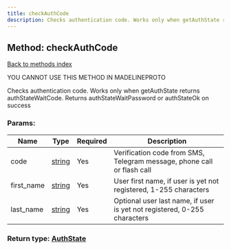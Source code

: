```yaml
---
title: checkAuthCode
description: Checks authentication code. Works only when getAuthState returns authStateWaitCode. Returns authStateWaitPassword or authStateOk on success
---
```

## Method: checkAuthCode  
[Back to methods index](index.md)


YOU CANNOT USE THIS METHOD IN MADELINEPROTO


Checks authentication code. Works only when getAuthState returns authStateWaitCode. Returns authStateWaitPassword or authStateOk on success

### Params:

| Name     |    Type       | Required | Description |
|----------|---------------|----------|-------------|
|code|[string](../types/string.md) | Yes|Verification code from SMS, Telegram message, phone call or flash call|
|first\_name|[string](../types/string.md) | Yes|User first name, if user is yet not registered, 1-255 characters|
|last\_name|[string](../types/string.md) | Yes|Optional user last name, if user is yet not registered, 0-255 characters|


### Return type: [AuthState](../types/AuthState.md)

